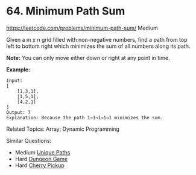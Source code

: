# 64. Minimum Path Sum
<https://leetcode.com/problems/minimum-path-sum/>
Medium

Given a m x n grid filled with non-negative numbers, find a path from top left to bottom right which minimizes the sum of all numbers along its path.

**Note:** You can only move either down or right at any point in time.

**Example:**

    Input:
    [
        [1,3,1],
        [1,5,1],
        [4,2,1]
    ]
    Output: 7
    Explanation: Because the path 1→3→1→1→1 minimizes the sum.

Related Topics: Array; Dynamic Programming

Similar Questions: 
* Medium [Unique Paths](https://leetcode.com/problems/unique-paths/)
* Hard [Dungeon Game](https://leetcode.com/problems/dungeon-game/)
* Hard [Cherry Pickup](https://leetcode.com/problems/cherry-pickup/)